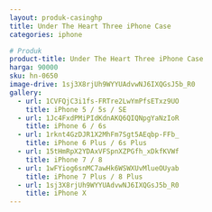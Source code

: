 ```yaml
---
layout: produk-casinghp
title: Under The Heart Three iPhone Case
categories: iphone

# Produk
product-title: Under The Heart Three iPhone Case
harga: 90000
sku: hn-0650
image-drive: 1sj3X8rjUh9WYYUAdvwNJ6IXQGsJ5b_R0
gallery:
  - url: 1CVFQjC3i1fs-FRTre2LwYmPfsETxz9UO
    title: iPhone 5 / 5s / SE
  - url: 1Jc4FxdPMiPIdKdnAKQ6QIQNpgYaNzIoR
    title: iPhone 6 / 6s
  - url: 1rknt4GzDJR1X2MhFm7Sgt5AEqbp-FFb_
    title: iPhone 6 Plus / 6s Plus
  - url: 15tHmRpX2YDAxVFSpnXZPGfh_xDkfKVWf
    title: iPhone 7 / 8
  - url: 1wFYiog6snMC7awHk6WSWXUvMlueOUyab
    title: iPhone 7 Plus / 8 Plus
  - url: 1sj3X8rjUh9WYYUAdvwNJ6IXQGsJ5b_R0
    title: iPhone X
---
```

